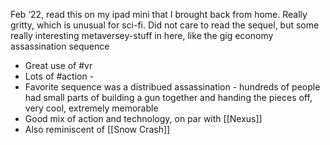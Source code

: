 Feb ‘22, read this on my ipad mini that I brought back from home. Really gritty, which is unusual for sci-fi. Did not care to read the sequel, but some really interesting metaversey-stuff in here, like the gig economy assassination sequence


- Great use of #vr
- Lots of #action - 
- Favorite sequence was a distribued assassination - hundreds of people had small parts of building a gun together and handing the pieces off, very cool, extremely memorable 
- Good mix of action and technology, on par with [[Nexus]]
- Also reminiscent of [[Snow Crash]]